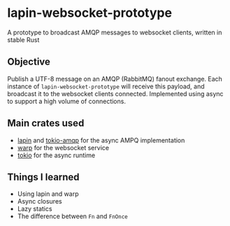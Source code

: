 # lapin-websocket-prototype
A prototype to broadcast AMQP messages to websocket clients, written in stable Rust

## Objective

Publish a UTF-8 message on an AMQP (RabbitMQ) fanout exchange. Each instance of `lapin-websocket-prototype` will receive this payload,
and broadcast it to the websocket clients connected. Implemented using async to support a high volume of connections.

## Main crates used

* [lapin](https://crates.io/crates/lapin) and [tokio-amqp](https://crates.io/crates/tokio-amqp) for the async AMPQ implementation
* [warp](https://crates.io/crates/warp) for the websocket service
* [tokio](https://crates.io/crates/tokio) for the async runtime

## Things I learned

* Using lapin and warp
* Async closures
* Lazy statics
* The difference between `Fn` and `FnOnce`
